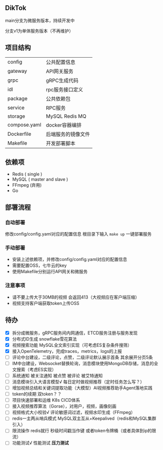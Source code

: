 ## DikTok
main分支为微服务版本，持续开发中

分支v1为单体服务版本（不再维护）
## 项目结构
|              |                    |
| ------------ | ------------------ |
| config       | 公共配置信息       |
| gateway      | API网关服务        |
| grpc         | gRPC生成代码       |
| idl          | rpc服务接口定义    |
| package      | 公共依赖包         |
| service      | RPC服务            |
| storage      | MySQL Redis MQ     |
| compose.yaml | docker容器编排     |
| Dockerfile   | 后端服务的镜像文件 |
| Makefile     | 开发部署脚本       |

## 依赖项
* Redis ( single )
* MySQL ( master and slave )
* FFmpeg (弃用)
* Go

## 部署流程
### 自动部署
修改config/config.yaml对应的配置信息
根目录下输入 `make up` 一键部署服务

### 手动部署
* 安装上述依赖项，并修改config/config.yaml对应的配置信息
* 需要配置OSS，七牛云的key
* 使用Makefile分别运行API网关和微服务

### 注意事项
* 请不要上传大于30MB的视频 会返回413（大视频应在客户端压缩）
* 视频支持客户端获取token上传OSS

## 待办
- [x] 拆分成微服务，gRPC服务间内网通信，ETCD服务注册与服务发现
- [x] 分布式ID生成 snowflake雪花算法
- [x] 视频搜索功能 MySQL全文索引实现（可考虑ES复杂条件搜筛）
- [x] 接入OpenTelemetry，完成traces，metrics，logs的上报
- [ ] 评论中台建设，二级评论，点赞，二级评论默认展示首条 其余展开分页5条
- [ ] IM中台建设，Websocket替换轮询，消息模块使用MongoDB存储，消息的全文搜索（考虑ES实现）
- [ ] 系统通知 被关注通知 被点赞 被评论 被艾特通知 
- [ ] 消息模块引入大语言模型√ 每日定时做视频推荐（定时任务怎么写？）
- [ ] 增加视频总结和关键词提取功能（大模型）AI视频推荐助手Agent落地实践
- [ ] token的续期 双token？？
- [ ] 项目快速部署和运维 K8s CICD体系
- [ ] 接入视频推荐算法（Gorse），对用户，视频，画像刻画
- [ ] 视频格式大小校验√ 评论敏感词过滤，视频水印生成（FFmpeg）
- [ ] redis一主两从哨兵模式 MySQL双主互从+Keepalived（redis和MySQL集群引入）
- [ ] 限流操作 redis就行 秒级时间戳当作键 或者token令牌桶（或者具体到ip的限流）
- [ ] 功能测试√ 性能测试 **压力测试**
